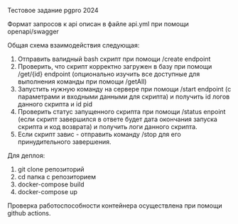 Тестовое задание pgpro 2024 

Формат запросов к api описан в файле api.yml при помощи openapi/swagger 

Общая схема взаимодействия следующая:
1) Отправить валидный bash скрипт при помощи /create endpoint 
2) Проверить, что скрипт корректно загружен в базу при помощи /get/{id} endpoint (опционально изучить все доступные для выполнения команды при помощи /getAll)
3) Запустить нужную команду на сервере при помощи /start endpoint (с параметрами и входными данными для скрипта) и получить id логов данного скрипта и id pid
4) Проверить статус запущенного скрипта при помощи /status enpoint (если скрипт завершился в ответе будет дата окончания запуска скрипта и код возврата) и получить логи данного скрипта.
5) Если скрипт завис - отправить команду /stop для его принудительного завершения. 


Для деплоя:
1) git clone репозиторий
2) cd папка с репозиторием
3) docker-compose build
4) docker-compose up

Проверка работоспособности контейнера осуществлена при помощи github actions. 